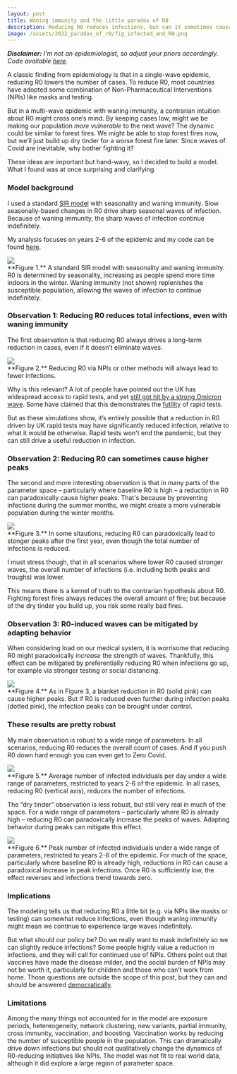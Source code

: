 ```yaml
---
layout: post
title: Waning immunity and the little paradox of R0
description: Reducing R0 reduces infections, but can it sometimes cause sharper waves?
image: /assets/2022_paradox_of_r0/fig_infected_and_R0.png
---
```


_**Disclaimer:** I'm not an epidemiologist, so adjust your priors accordingly. Code available [here](https://gist.github.com/csaid/2f1c8247d3e9dd015da6d36c1fcf882a)._ 

A classic finding from epidemiology is that in a single-wave epidemic, reducing R0 lowers the number of cases. To reduce R0, most countries have adopted some combination of Non-Pharmaceutical Interventions (NPIs) like masks and testing.

But in a multi-wave epidemic with waning immunity, a contrarian intuition about R0 might cross one’s mind. By keeping cases low, might we be making our population _more vulnerable_ to the next wave? The dynamic could be similar to forest fires. We might be able to stop forest fires now, but we’ll just build up dry tinder for a worse forest fire later. Since waves of Covid are inevitable, why bother fighting it?

These ideas are important but hand-wavy, so I decided to build a model. What I found was at once surprising and clarifying.

### Model background

I used a standard [SIR model](https://www.nature.com/articles/s41592-020-0856-2) with seasonality and waning immunity. Slow seasonally-based changes in R0 drive sharp seasonal waves of infection. Because of waning immunity, the sharp waves of infection continue indefinitely.

My analysis focuses on years 2-6 of the epidemic and my code can be found [here](https://gist.github.com/csaid/2f1c8247d3e9dd015da6d36c1fcf882a).

<div class="wrapper">
  <img src='/assets/2022_paradox_of_r0/fig_infected_and_R0.png' class="inner" style="position:relative border: #222 2px solid; max-width:100%;" >
  <div class="caption">**Figure 1.** A standard SIR model with seasonality and waning immunity. R0 is determined by seasonality, increasing as people spend more time indoors in the winter. Waning immunity (not shown) replenishes the susceptible population, allowing the waves of infection to continue indefinitely.
  </div>
</div>


### Observation 1: Reducing R0 reduces total infections, even with waning immunity

The first observation is that reducing R0 always drives a long-term reduction in cases, even if it doesn’t eliminate waves. 

<div class="wrapper">
  <img src='/assets/2022_paradox_of_r0/fig_obs1_infected_and_R0.png' class="inner" style="position:relative border: #222 2px solid; max-width:100%;" >
  <div class="caption">**Figure 2.** Reducing R0 via NPIs or other methods will always lead to fewer infections. 
  </div>
</div>


Why is this relevant? A lot of people have pointed out the UK has widespread access to rapid tests, and yet [still got hit by a strong Omicron wave](https://twitter.com/mattyglesias/status/1476614925917302788). Some have claimed that this demonstrates the [futility](https://twitter.com/RichardHanania/status/1476578527835156481) of rapid tests.

But as these simulations show, it’s entirely possible that a reduction in R0 driven by UK rapid tests may have significantly reduced infection, relative to what it would be otherwise. Rapid tests won't end the pandemic, but they can still drive a useful reduction in infection. 

### Observation 2: Reducing R0 can sometimes cause higher peaks

The second and more interesting observation is that in many parts of the parameter space – particularly where baseline R0 is high – a reduction in R0 can paradoxically cause _higher_ peaks. That's because by preventing infections during the summer months, we might create a more vulnerable population during the winter months. 


<div class="wrapper">
  <img src='/assets/2022_paradox_of_r0/fig_obs2_infected_and_R0.png' class="inner" style="position:relative border: #222 2px solid; max-width:100%;" >
  <div class="caption">**Figure 3.** In some sitautions, reducing R0 can paradoxically lead to stonger peaks after the first year, even though the total number of infections is reduced. 
  </div>
</div>

I must stress though, that in all scenarios where lower R0 caused stronger waves, the overall number of infections (i.e. including both peaks and troughs) was lower.

This means there is a kernel of truth to the contrarian hypothesis about R0. Fighting forest fires always reduces the overall amount of fire; but because of the dry tinder you build up, you risk some really bad fires.

### Observation 3: R0-induced waves can be mitigated by adapting behavior

When considering load on our medical system, it is worrisome that reducing R0 might paradoxically _increase_ the strength of waves. Thankfully, this effect can be mitigated by preferentially reducing R0 when infections go up, for example via stronger testing or social distancing. 

<div class="wrapper">
  <img src='/assets/2022_paradox_of_r0/fig_obs3_infected_and_R0.png' class="inner" style="position:relative border: #222 2px solid; max-width:100%;" >
  <div class="caption">**Figure 4.** As in Figure 3, a blanket reduction in R0 (solid pink) can cause higher peaks. But if R0 is reduced even further during infection peaks (dotted pink), the infection peaks can be brought under control. 
  </div>
</div>


### These results are pretty robust
My main observation is robust to a wide range of parameters. In all scenarios, reducing R0 reduces the overall count of cases. And if you push R0 down hard enough you can even get to Zero Covid. 


<div class="wrapper">
  <img src='/assets/2022_paradox_of_r0/fig_robustness_avg.png' class="inner" style="position:relative border: #222 2px solid; max-width:100%;" >
  <div class="caption">**Figure 5.** Average number of infected individuals per day under a wide range of parameters, restricted to years 2-6 of the epidemic. In all cases, reducing R0 (vertical axis), reduces the number of infections. 
  </div>
</div>


The “dry tinder” observation is less robust, but still very real in much of the space. For a wide range of parameters – particularly where R0 is already high – reducing R0 can paradoxically increase the peaks of waves. Adapting behavior during peaks can mitigate this effect.

<div class="wrapper">
  <img src='/assets/2022_paradox_of_r0/fig_robustness_max.png' class="inner" style="position:relative border: #222 2px solid; max-width:100%;" >
  <div class="caption">**Figure 6.** Peak number of infected individuals under a wide range of parameters, restricted to years 2-6 of the epidemic. For much of the space, particularly where baseline R0 is already high, reductions in R0 can cause a paradoxical increase in peak infections. Once R0 is sufficiently low, the effect reverses and infections trend towards zero.
  </div>
</div>

### Implications

The modeling tells us that reducing R0 a little bit (e.g. via NPIs like masks or testing) can somewhat reduce infections, even though waning immunity might mean we continue to experience large waves indefinitely. 

But what should our policy be? Do we really want to mask indefinitely so we can slightly reduce infections? Some people highly value a reduction in infections, and they will call for continued use of NPIs. Others point out that vaccines have made the disease milder, and the social burden of NPIs may not be worth it, particularly for children and those who can’t work from home. Those questions are outside the scope of this post, but they can and should be answered [democratically](https://twitter.com/ezraklein/status/1476925243755307009). 

### Limitations

Among the many things not accounted for in the model are exposure periods, hetereogeneity, network clustering, new variants, partial immunity, cross immunity, vaccination, and boosting. Vaccination works by reducing the number of susceptible people in the population. This can dramatically drive down infections but should not qualitatively change the dynamics of R0-reducing initiatives like NPIs. The model was not fit to real world data, although it did explore a large region of parameter space.



